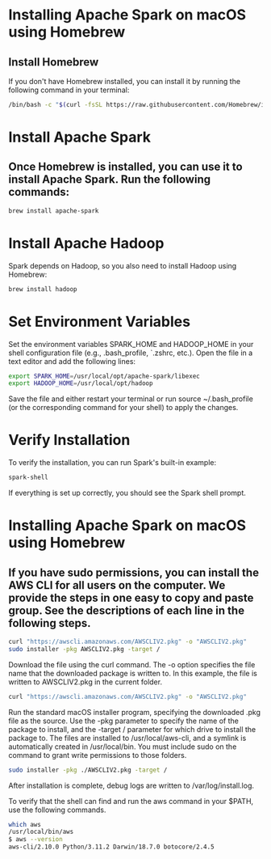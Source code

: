 # Installing Apache Spark on macOS using Homebrew

## Install Homebrew

If you don't have Homebrew installed, you can install it by running the following command in your terminal:

```bash
/bin/bash -c "$(curl -fsSL https://raw.githubusercontent.com/Homebrew/install/HEAD/install.sh)"
```

# Install Apache Spark
## Once Homebrew is installed, you can use it to install Apache Spark. Run the following commands:

```bash
brew install apache-spark
```

# Install Apache Hadoop

Spark depends on Hadoop, so you also need to install Hadoop using Homebrew:

```bash
brew install hadoop
```

# Set Environment Variables

Set the environment variables SPARK_HOME and HADOOP_HOME in your shell configuration file (e.g., .bash_profile, `.zshrc, etc.). Open the file in a text editor and add the following lines:

```bash
export SPARK_HOME=/usr/local/opt/apache-spark/libexec
export HADOOP_HOME=/usr/local/opt/hadoop
```

Save the file and either restart your terminal or run source ~/.bash_profile (or the corresponding command for your shell) to apply the changes.

# Verify Installation

To verify the installation, you can run Spark's built-in example:

```bash
spark-shell
```

If everything is set up correctly, you should see the Spark shell prompt.


# Installing Apache Spark on macOS using Homebrew

## If you have sudo permissions, you can install the AWS CLI for all users on the computer. We provide the steps in one easy to copy and paste group. See the descriptions of each line in the following steps.

```bash
curl "https://awscli.amazonaws.com/AWSCLIV2.pkg" -o "AWSCLIV2.pkg"
sudo installer -pkg AWSCLIV2.pkg -target /
```

Download the file using the curl command. The -o option specifies the file name that the downloaded package is written to. In this example, the file is written to AWSCLIV2.pkg in the current folder.

```bash
curl "https://awscli.amazonaws.com/AWSCLIV2.pkg" -o "AWSCLIV2.pkg"
```

Run the standard macOS installer program, specifying the downloaded .pkg file as the source. Use the -pkg parameter to specify the name of the package to install, and the -target / parameter for which drive to install the package to. The files are installed to /usr/local/aws-cli, and a symlink is automatically created in /usr/local/bin. You must include sudo on the command to grant write permissions to those folders.

```bash
sudo installer -pkg ./AWSCLIV2.pkg -target /
```
After installation is complete, debug logs are written to /var/log/install.log.

To verify that the shell can find and run the aws command in your $PATH, use the following commands.

```bash
which aws
/usr/local/bin/aws 
$ aws --version
aws-cli/2.10.0 Python/3.11.2 Darwin/18.7.0 botocore/2.4.5
```
